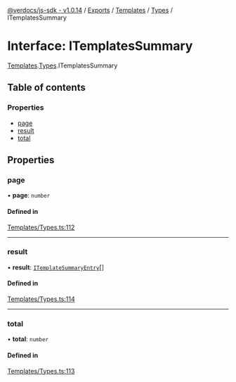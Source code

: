 [@verdocs/js-sdk - v1.0.14](../README.md) / [Exports](../modules.md) / [Templates](../modules/Templates.md) / [Types](../modules/Templates.Types.md) / ITemplatesSummary

# Interface: ITemplatesSummary

[Templates](../modules/Templates.md).[Types](../modules/Templates.Types.md).ITemplatesSummary

## Table of contents

### Properties

- [page](Templates.Types.ITemplatesSummary.md#page)
- [result](Templates.Types.ITemplatesSummary.md#result)
- [total](Templates.Types.ITemplatesSummary.md#total)

## Properties

### page

• **page**: `number`

#### Defined in

[Templates/Types.ts:112](https://github.com/Verdocs/js-sdk/blob/main/src/Templates/Types.ts#L112)

___

### result

• **result**: [`ITemplateSummaryEntry`](Templates.Types.ITemplateSummaryEntry.md)[]

#### Defined in

[Templates/Types.ts:114](https://github.com/Verdocs/js-sdk/blob/main/src/Templates/Types.ts#L114)

___

### total

• **total**: `number`

#### Defined in

[Templates/Types.ts:113](https://github.com/Verdocs/js-sdk/blob/main/src/Templates/Types.ts#L113)
